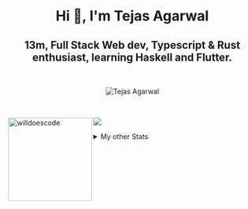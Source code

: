 <h1 align="center"> Hi 👋, I'm Tejas Agarwal    </h1>
<h2 align="center"> 13m, Full Stack Web dev, Typescript & Rust 
enthusiast, learning Haskell and Flutter. </h2>

<br />

<p align="center">
<img src="https://github-profile-trophy.vercel.app/?username=tejasag&theme=onedark&margin-w=15&margin-h=15&column=7" alt="Tejas Agarwal" /></a>
</p>

<br />
<p align="center">
<div>
<img height="170" align="left" src="https://github-readme-stats.vercel.app/api?username=tejasag&count_private=true&include_all_commits=true&theme=onedark" alt="willdoescode" />
<img src="https://github-readme-stats.vercel.app/api/top-langs/?username=tejasag&layout=compact&theme=onedark&langs_count=15" />
</div>
</p>

<details>
<summary>My other Stats</summary>
<!--START_SECTION:waka-->
![Profile Views](http://img.shields.io/badge/Profile%20Views-2-blue)

![Lines of code](https://img.shields.io/badge/From%20Hello%20World%20I%27ve%20Written-428630%20lines%20of%20code-blue)

**🐱 My Github Data** 

> 🏆 194 Contributions in the Year 2021
 > 
> 📦 9.6 kB Used in Github's Storage 
 > 
> 🚫 Not Opted to Hire
 > 
> 📜 23 Public Repositories 
 > 
> 🔑 4 Private Repositories  
 > 
**I'm an Early 🐤** 

```text
🌞 Morning    6 commits      █████░░░░░░░░░░░░░░░░░░░░   22.22% 
🌆 Daytime    11 commits     ██████████░░░░░░░░░░░░░░░   40.74% 
🌃 Evening    10 commits     █████████░░░░░░░░░░░░░░░░   37.04% 
🌙 Night      0 commits      ░░░░░░░░░░░░░░░░░░░░░░░░░   0.0%

```
📅 **I'm Most Productive on Thursday** 

```text
Monday       1 commits      █░░░░░░░░░░░░░░░░░░░░░░░░   3.7% 
Tuesday      5 commits      ████░░░░░░░░░░░░░░░░░░░░░   18.52% 
Wednesday    3 commits      ██░░░░░░░░░░░░░░░░░░░░░░░   11.11% 
Thursday     8 commits      ███████░░░░░░░░░░░░░░░░░░   29.63% 
Friday       2 commits      █░░░░░░░░░░░░░░░░░░░░░░░░   7.41% 
Saturday     4 commits      ███░░░░░░░░░░░░░░░░░░░░░░   14.81% 
Sunday       4 commits      ███░░░░░░░░░░░░░░░░░░░░░░   14.81%

```


📊 **This Week I Spent My Time On** 

```text
⌚︎ Time Zone: Asia/Kolkata

💬 Programming Languages: 
TypeScript               2 hrs 29 mins       █████████████████░░░░░░░░   70.47% 
Markdown                 21 mins             ██░░░░░░░░░░░░░░░░░░░░░░░   10.31% 
Git Config               17 mins             ██░░░░░░░░░░░░░░░░░░░░░░░   8.04% 
YAML                     14 mins             █░░░░░░░░░░░░░░░░░░░░░░░░   6.7% 
Vue.js                   5 mins              ░░░░░░░░░░░░░░░░░░░░░░░░░   2.41%

🔥 Editors: 
WebStorm                 2 hrs 53 mins       ████████████████████░░░░░   81.7% 
VS Code                  38 mins             ████░░░░░░░░░░░░░░░░░░░░░   18.3%

🐱‍💻 Projects: 
kibbeh                   2 hrs 42 mins       ███████████████████░░░░░░   76.77% 
tejasag                  35 mins             ████░░░░░░░░░░░░░░░░░░░░░   16.83% 
caleb-website            6 mins              ░░░░░░░░░░░░░░░░░░░░░░░░░   2.99% 
dogehouse                4 mins              ░░░░░░░░░░░░░░░░░░░░░░░░░   1.94% 
nessie                   2 mins              ░░░░░░░░░░░░░░░░░░░░░░░░░   1.29%

💻 Operating System: 
Linux                    3 hrs 31 mins       █████████████████████████   100.0%

```


<!--END_SECTION:waka-->
</details>

